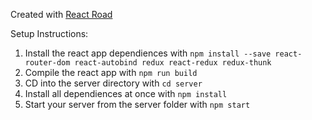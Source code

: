Created with [React Road](https://github.com/CalebBlack/React-Road)

Setup Instructions:
1. Install the react app dependiences with ```npm install --save react-router-dom react-autobind redux react-redux redux-thunk```
2. Compile the react app with ```npm run build```
3. CD into the server directory with ```cd server```
4. Install all dependiences at once with ```npm install```
5. Start your server from the server folder with ```npm start```
  
  
